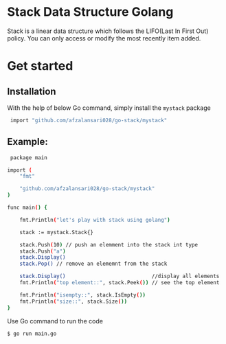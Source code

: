 **Stack Data Structure Golang**
====================================
Stack is a linear data structure which follows the LIFO(Last In First Out) policy. You can only access or modify the most recently item added.

**Get started**
===================
## Installation

With the help of below Go command, simply install the `mystack` package
```bash
 import "github.com/afzalansari028/go-stack/mystack"
```
## Example:
```bash
 package main

import (
	"fmt"

	"github.com/afzalansari028/go-stack/mystack"
)

func main() {

	fmt.Println("let's play with stack using golang")

	stack := mystack.Stack{}

	stack.Push(10) // push an elemment into the stack int type
	stack.Push("a")
	stack.Display()
	stack.Pop() // remove an elememnt from the stack

	stack.Display()                            //display all elements
	fmt.Println("top element::", stack.Peek()) // see the top element

	fmt.Println("isempty::", stack.IsEmpty())
	fmt.Println("size::", stack.Size())
}

```
 Use Go command to run the code
```bash
$ go run main.go
```


